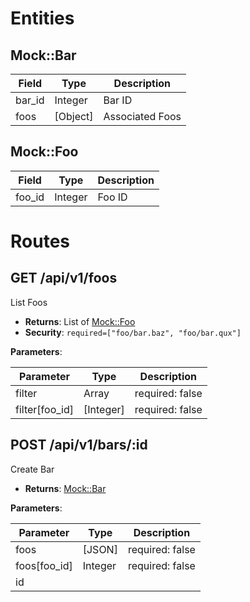 # Entities

## Mock::Bar

| Field                | Type       | Description                              |
| -------------------- | ---------- | ---------------------------------------- |
| bar_id               | Integer    | Bar ID                                   |
| foos                 | [Object]   | Associated Foos                          |

## Mock::Foo

| Field                | Type       | Description                              |
| -------------------- | ---------- | ---------------------------------------- |
| foo_id               | Integer    | Foo ID                                   |

# Routes

## GET /api/v1/foos

List Foos

- **Returns**: List of [Mock::Foo](#mock--foo)
- **Security**: `required=["foo/bar.baz", "foo/bar.qux"]`

**Parameters**:

| Parameter            | Type       | Description                              |
| -------------------- | ---------- | ---------------------------------------- |
| filter               | Array      | required: false                          |
| filter[foo_id]       | [Integer]  | required: false                          |

## POST /api/v1/bars/:id

Create Bar

- **Returns**: [Mock::Bar](#mock--bar)

**Parameters**:

| Parameter            | Type       | Description                              |
| -------------------- | ---------- | ---------------------------------------- |
| foos                 | [JSON]     | required: false                          |
| foos[foo_id]         | Integer    | required: false                          |
| id                   |            |                                          |

